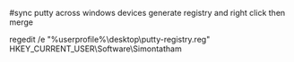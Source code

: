 #sync putty across windows devices
generate registry and right click then merge

regedit /e "%userprofile%\desktop\putty-registry.reg" HKEY_CURRENT_USER\Software\Simontatham
